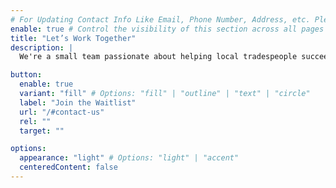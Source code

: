 ```yaml
---
# For Updating Contact Info Like Email, Phone Number, Address, etc. Please update in `src/config/config.toml` `settings.contactInfo` table
enable: true # Control the visibility of this section across all pages where it is used
title: "Let’s Work Together"
description: |
  We're a small team passionate about helping local tradespeople succeed. We're not a giant corporation. Tell us what you need, and we'll tailor Mason to your liking. Sign up for our waitlist to get exclusive early access and a <strong>lifetime</strong> discount.

button:
  enable: true
  variant: "fill" # Options: "fill" | "outline" | "text" | "circle"
  label: "Join the Waitlist"
  url: "/#contact-us"
  rel: ""
  target: ""

options:
  appearance: "light" # Options: "light" | "accent"
  centeredContent: false
---
```

